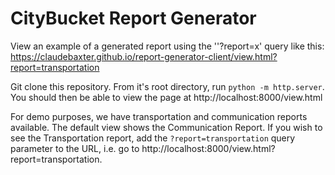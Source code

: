 # CityBucket Report Generator  

View an example of a generated report using the ''?report=x'
query like this:
https://claudebaxter.github.io/report-generator-client/view.html?report=transportation

Git clone this repository. From it's root directory, run
`python -m http.server`. You should then be able to view
the page at http://localhost:8000/view.html

For demo purposes, we have transportation and communication
reports available. The default view shows the Communication
Report. If you wish to see the Transportation report, add the
`?report=transportation` query parameter to the URL, i.e. go
to http://localhost:8000/view.html?report=transportation.

